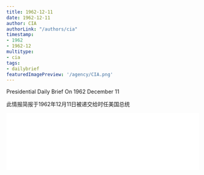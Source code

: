 ```yaml
---
title: 1962-12-11
date: 1962-12-11
author: CIA 
authorLink: "/authors/cia"
timestamp: 
- 1962
- 1962-12
multitype: 
- cia
tags: 
- dailybrief
featuredImagePreview: '/agency/CIA.png'
---
```



Presidential Daily Brief On 1962 December 11

此情报简报于1962年12月11日被递交给时任美国总统

<!--more-->





<div id="over" style="width:100%; overflow:hidden"> <iframe id="sFrame" name="sFrame" frameborder="no" border="0"  allowfullscreen marginwidth="0" scrolling="no" src = " /CIA/1962-12-11.html "  style = " position:absulute; width: 806px; top: 300;" > </iframe> </div>